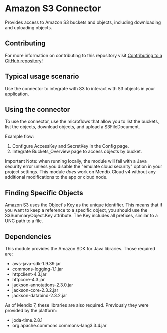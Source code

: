 # Amazon S3 Connector

Provides access to Amazon S3 buckets and objects, including downloading and uploading objects.

## Contributing

For more information on contributing to this repository visit [Contributing to a GitHub repository](https://world.mendix.com/display/howto50/Contributing+to+a+GitHub+repository)!

## Typical usage scenario

Use the connector to integrate with S3 to interact with S3 objects in your application.

## Using the connector

To use the connector, use the microflows that allow you to list the buckets, list the objects, download objects, and upload a S3FileDocument.

Example flow:

1. Configure AccessKey and SecretKey in the Config page.
2. Integrate Buckets_Overview page to access objects by bucket.

Important Note: when running locally, the module will fail with a Java security error unless you disable the "emulate cloud security" option in your project settings. This module _does_ work on Mendix Cloud v4 without any additional modifications to the app or cloud node.

## Finding Specific Objects

Amazon S3 uses the Object's Key as the unique identifier. This means that if you want to keep a reference to a specific object, you should use the S3SummaryObject.Key attribute. The Key includes all prefixes, similar to a UNC path to a file.

## Dependencies

This module provides the Amazon SDK for Java libraries. Those required are:

* aws-java-sdk-1.9.39.jar
* commons-logging-1.1.jar
* httpclient-4.3.jar
* httpcore-4.3.jar
* jackson-annotations-2.3.0.jar
* jackson-core-2.3.2.jar
* jackson-databind-2.3.2.jar

As of Mendix 7, these libraries are also required. Previously they were provided by the platform:

* joda-time.2.8.1
* org.apache.commons.commons-lang3.3.4.jar
